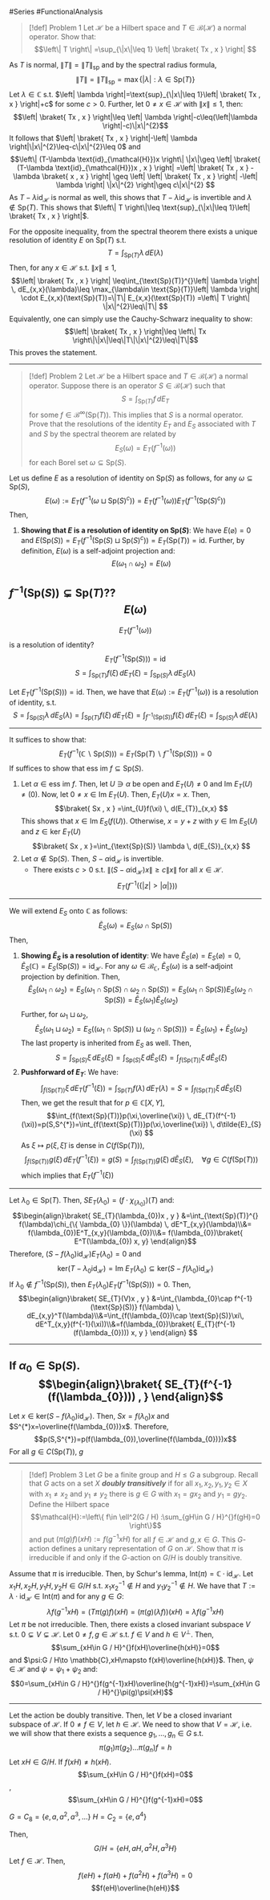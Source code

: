 #Series #FunctionalAnalysis 

> [!def] Problem 1
> Let $\mathcal{H}$ be a Hilbert space and $T\in \mathcal{B}(\mathcal{H})$ a normal operator. Show that: $$\left\| T \right\| =\sup_{\|x\|\leq 1} \left| \braket{ Tx , x }  \right| $$

As $T$ is normal, $\|T\|=\|T\|_{\text{sp}}$ and by the spectral radius formula, $$\left\| T \right\| =\left\| T \right\| _{\text{sp}}=\max\{ \left| \lambda \right| :\lambda\in \text{Sp}(T)\}$$Let $\lambda\in \mathbb{C}$ s.t. $\left| \lambda \right|=\text{sup}_{\|x\|\leq 1}\left| \braket{ Tx , x } \right|+c$ for some $c>0$. Further, let $0\neq x\in \mathcal{H}$ with $\|x\|\leq 1$,  then:$$\left| \braket{ Tx , x } \right|\leq \left| \lambda \right|-c\leq(\left|\lambda \right|-c)\|x\|^{2}$$ It follows that $\left| \braket{ Tx , x } \right|-\left| \lambda \right|\|x\|^{2}\leq-c\|x\|^{2}\leq 0$ and  $$\left\| (T-\lambda \text{id}_{\mathcal{H}})x \right\| \|x\|\geq \left| \braket{ (T-\lambda \text{id}_{\mathcal{H}})x , x }  \right| =\left| \braket{ Tx , x } -\lambda \braket{ x , x }  \right| \geq \left| \left| \braket{ Tx , x } \right|  -\left| \lambda \right| \|x\|^{2} \right|\geq c\|x\|^{2} $$As $T-\lambda \text{id}_{\mathcal{H}}$ is normal as well, this shows that $T-\lambda \text{id}_{\mathcal{H}}$ is invertible and $\lambda\notin \text{Sp}(T)$. This shows that $\left\| T \right\|\leq \text{sup}_{\|x\|\leq 1}\left| \braket{ Tx , x } \right|$. 

For the opposite inequality, from the spectral theorem there exists a unique resolution of identity $E$ on $\text{Sp}(T)$ s.t. $$T=\int_{\text{Sp}(T)}^{} \lambda \, dE(\lambda) $$Then, for any $x\in \mathcal{H}$ s.t. $\|x\|\leq 1$,$$\left| \braket{ Tx , x } \right|  \leq\int_{\text{Sp}(T)}^{}\left| \lambda \right|  \, dE_{x,x}(\lambda)\leq \max_{\lambda\in \text{Sp}(T)}\left| \lambda \right| \cdot E_{x,x}(\text{Sp}(T))=\|T\| E_{x,x}(\text{Sp}(T)) =\left\| T \right\| \|x\|^{2}\leq\|T\| $$
Equivalently, one can simply use the Cauchy-Schwarz inequality to show: $$\left| \braket{ Tx , x } \right|\leq \left\| Tx \right\|\|x\|\leq\|T\|\|x\|^{2}\leq\|T\|$$This proves the statement.

---
> [!def] Problem 2
> Let $\mathcal{H}$ be a Hilbert space and $T\in \mathcal{B}(\mathcal{H})$ a normal operator. Suppose there is an operator $S\in \mathcal{B}(\mathcal{H})$ such that $$S=\int_{\text{Sp}(T)}^{} f \, dE_{T}$$ for some $f\in\mathcal{B}^\infty(\text{Sp}(T))$. This implies that $S$ is a normal operator. Prove that the resolutions of the identity $E_{T}$ and $E_{S}$ associated with $T$ and $S$ by the spectral theorem are related by $$E_{S}(\omega)=E_{T}(f^{-1}(\omega))$$ for each Borel set $\omega \subseteq \text{Sp}(S)$.

Let us define $E$ as a resolution of identity on $\text{Sp}(S)$ as follows, for any $\omega \subseteq \text{Sp}(S)$, $$E(\omega):=E_{T}(f^{-1}(\omega \sqcup  \text{Sp}(S)^c))=E_{T}(f^{-1}(\omega))E_{T}(f^{-1}(\text{Sp}(S)^c))$$Then, 
1. **Showing that $E$ is a resolution of identity on $\text{Sp}(S)$**:
   We have $E(\varnothing)=0$ and $E(\text{Sp}(S))=E_{T}(f^{-1}(\text{Sp}(S)\sqcup \text{Sp}(S)^c))=E_{T}(\text{Sp}(T))=\text{id}$. Further, by definition, $E(\omega)$ is a self-adjoint projection and: $$E(\omega_{1}\cap\omega_{2})=E(\omega)$$

$f^{-1}(\text{Sp}(S))\subsetneq \text{Sp}(T)$??
$$E(\omega)$$
---
$$E_{T}(f^{-1}(\omega))$$ is a resolution of identity? $$E_{T}(f^{-1}(\text{Sp}(S)))=\text{id}$$
$$S=\int_{\text{Sp}(T)}^{} f(\xi) \, dE_{T}(\xi)=\int_{\text{Sp}(S)}\lambda  \, dE_{S}(\lambda)$$

Let $E_{T}(f^{-1}(\text{Sp}(S)))=\text{id}$. Then, we have that $E(\omega):=E_{T}(f^{-1}(\omega))$ is a resolution of identity, s.t. $$S=\int_{\text{Sp}(S)}^{} \lambda \, dE_{S}(\lambda)=\int_{\text{Sp}(T)}f(\xi) \, dE_{T}(\xi)=\int_{f^{-1}(\text{Sp}(S))}f(\xi)  \, dE_{T}(\xi)=\int_{\text{Sp}(S)}^{} \lambda \, dE(\lambda)     $$

---
It suffices to show that:
$$E_{T}(f^{-1}(\mathbb{C} \backslash \text{Sp}(S)))=E_{T}(\text{Sp}(T) \backslash f^{-1}(\text{Sp}(S)))=0$$
If suffices to show that $\text{ess im }f\subseteq \text{Sp}(S)$. 
1. Let $\alpha\in \text{ess im }f$. Then, let $U\ni\alpha$ be open and $E_{T}(U)\neq 0$ and $\text{Im }E_{T}(U)\neq (0)$. Now, let $0\neq x\in \text{Im }E_{T}(U)$. Then, $E_{T}(U)x=x$. Then, $$\braket{ Sx , x } =\int_{U}f(\xi)  \, d(E_{T})_{x,x} $$This shows that $x\in \text{Im }E_{S}(f(U))$. Otherwise, $x=y+z$ with $y\in \text{Im }E_{S}(U)$ and $z\in \text{ker }E_{T}(U)$$$\braket{ Sx , x }=\int_{\text{Sp}(S)} \lambda \, d(E_{S})_{x,x}   $$
2. Let $\alpha\notin \text{Sp}(S)$. Then, $S-\alpha \text{id}_{\mathcal{H}}$ is invertible. 
	- There exists $c>0$ s.t. $\|(S-\alpha \text{id}_{\mathcal{H}})x\|\geq c\|x\|$ for all $x\in\mathcal{H}$.$$E_{T}(f^{-1}(\{ \left| z \right| >\left| \alpha \right|  \}))$$
---
We will extend $E_{S}$ onto $\mathbb{C}$ as follows: $$\tilde{E}_{S}(\omega)=E_{S}(\omega \cap \text{Sp}(S))$$Then, 
1. **Showing $\tilde{E}_{S}$ is a resolution of identity**:
   We have $\tilde{E}_{S}(\varnothing)=E_{S}(\varnothing)=0$, $\tilde{E}_{S}(\mathbb{C})=E_{S}(\text{Sp}(S))=\text{id}_{\mathcal{H}}$. For any $\omega \in \mathcal{B}_{\mathbb{C}}$, $\tilde{E}_{S}(\omega)$ is a self-adjoint projection by definition. Then, $$\tilde{E}_{S}(\omega_{1}\cap\omega_{2})=E_{S}(\omega_{1}\cap \text{Sp}(S)\cap\omega_{2}\cap \text{Sp}(S))=E_{S}(\omega_{1}\cap \text{Sp}(S))E_{S}(\omega_{2}\cap \text{Sp}(S))=\tilde{E}_{S}(\omega_{1})\tilde{E}_{S}(\omega_{2})$$Further, for $\omega_{1}\sqcup \omega_{2}$, $$\tilde{E}_{S}(\omega_{1}\sqcup\omega_{2})=E_{S}((\omega_{1}\cap\text{Sp}(S))\sqcup(\omega_{2}\cap\text{Sp}(S))  )=\tilde{E}_{S}(\omega_{1})+\tilde{E}_{S}(\omega_{2})$$The last property is inherited from $E_{S}$ as well. Then, $$S=\int_{\text{Sp}(S)}^{} \xi \, dE_{S}(\xi)=\int_{\text{Sp}(S)}^{} \xi \, d\tilde{E}_{S}(\xi)=\int_{f(\text{Sp}(T))}^{} \xi \, d\tilde{E}_{S}(\xi)  $$
2. **Pushforward of $E_{T}$**: We have: $$\int_{f(\text{Sp}(T))}\xi  \, dE_{T}(f^{-1}(\xi))=\int_{\text{Sp}(T)}^{}  f(\lambda) \, dE_{T}(\lambda) =S=\int_{f(\text{Sp}(T))}^{} \xi \, d\tilde{E}_{S}(\xi)   $$Then, we get the result that for $p\in \mathbb{C}[X,Y]$, $$\int_{f(\text{Sp}(T))}p(\xi,\overline{\xi}) \, dE_{T}(f^{-1}(\xi))=p(S,S^{*})=\int_{f(\text{Sp}(T))}p(\xi,\overline{\xi}) \, d\tilde{E}_{S}(\xi)  $$As $\xi\mapsto p(\xi,\tilde{\xi})$ is dense in $C(f(\text{Sp}(T)))$, $$\int_{f(\text{Sp}(T))}^{} g(\xi) \, dE_{T}(f^{-1}(\xi))=g(S)=\int_{f(\text{Sp}(T))} g(\xi) \, d\tilde{E}_{S}(\xi), \quad \forall g\in C(f(\text{Sp}(T)))  $$which implies that $E_{T}(f^{-1}(\xi))$
---
Let $\lambda_{0}\in \text{Sp}(T)$. Then, $SE_{T}(\lambda_{0})=(f\cdot \chi_{\{ \lambda_{0} \}})(T)$ and: $$\begin{align}\braket{ SE_{T}(\lambda_{0})x , y } &=\int_{\text{Sp}(T)}^{} f(\lambda)\chi_{\{ \lambda_{0} \}}(\lambda) \, dE^T_{x,y}(\lambda)\\&= f(\lambda_{0})E^T_{x,y}(\lambda_{0})\\&= f(\lambda_{0})\braket{ E^T(\lambda_{0}) x,  y} \end{align}$$Therefore, $(S-f(\lambda_{0})\text{id}_{\mathcal{H}})E_{T}(\lambda_{0})=0$ and $$\text{ker}(T-\lambda_{0}\text{id}_{\mathcal{H}})=\text{Im }E_{T}(\lambda_{0})\subseteq \text{ker}(S-f(\lambda_{0})\text{id}_{\mathcal{H}})$$
If $\lambda_{0}\notin f^{-1}(\text{Sp}(S))$, then $E_{T}(\lambda_{0})E_{T}(f^{-1}(\text{Sp}(S)))=0$. Then, $$\begin{align}\braket{ SE_{T}(V)x , y } &=\int_{\lambda_{0}\cap f^{-1}(\text{Sp}(S))} f(\lambda) \, dE_{x,y}^T(\lambda)\\&=\int_{f(\lambda_{0})\cap \text{Sp}(S)}\xi\, dE^T_{x,y}(f^{-1}(\xi))\\&=f(\lambda_{0})\braket{ E_{T}(f^{-1} (f(\lambda_{0}))) x, y }  \end{align} $$

---
If $\alpha_{0}\in \text{Sp}(S)$. 
$$\begin{align}\braket{ SE_{T}(f^{-1}(f(\lambda_{0}))) ,  } \end{align}$$
---
Let $x\in \text{ker}(S-f(\lambda_{0})\text{id}_{\mathcal{H}})$. Then, $Sx=f(\lambda_{0})x$ and $S^{*}x=\overline{f(\lambda_{0})}x$. Therefore, $$p(S,S^{*})=p(f(\lambda_{0}),\overline{f(\lambda_{0})})x$$For all $g\in C(\text{Sp}(T))$, $g$

---
> [!def] Problem 3
> Let $G$ be a finite group and $H\leq G$ a subgroup. Recall that $G$ acts on a set $X$ ***doubly transitively*** if for all $x_{1},x_{2},y_{1},y_{2}\in X$ with $x_{1}\neq x_{2}$ and $y_{1}\neq y_{2}$ there is $g\in G$ with $x_{1}=gx_{2}$ and $y_{1}=gy_{2}$. Define the Hilbert space $$\mathcal{H}:=\left\{  f\in \ell^2(G / H) :\sum_{gH\in G / H}^{}f(gH)=0 \right\}$$
>and put $(\pi(g)f)(xH):=f(g^{-1}xH)$ for all $f\in \mathcal{H}$ and $g,x\in G$. This $G$-action defines a unitary representation of $G$ on $\mathcal{H}$. Show that $\pi$ is irreducible if and only if the $G$-action on $G / H$ is doubly transitive.

Assume that $\pi$ is irreducible. Then, by Schur's lemma, $\text{Int}(\pi)=\mathbb{C}\cdot \text{id}_{\mathcal{H}}$. Let $x_{1}H,x_{2}H,y_{1}H,y_{2}H\in G / H$ s.t. $x_{1}x_{2}^{-1}\notin H$ and $y_{1}y_{2}^{-1}\notin H$. We have that $T:=\lambda \cdot \text{id}_\mathcal{H}\in \text{Int}(\pi)$ and for any $g\in G$: $$\lambda f(g^{-1}xH)=(T\pi(g)f)(xH)=(\pi(g)(\lambda f))(xH)=\lambda f(g^{-1}x H)$$
Let $\pi$ be not irreducible. Then, there exists a closed invariant subspace $V$ s.t. $0\subsetneq V\subsetneq \mathcal{H}$. Let $0\neq f,g\in \mathcal{H}$ s.t. $f\in V$ and $h\in V^{\bot}$. Then, $$\sum_{xH\in G / H}^{}f(xH)\overline{h(xH)}=0$$and $\psi:G / H\to \mathbb{C},xH\mapsto f(xH)\overline{h(xH)}$. Then, $\psi\in \mathcal{H}$ and $\psi=\psi_{1}+\psi_{2}$ and: $$0=\sum_{xH\in G / H}^{}f(g^{-1}xH)\overline{h(g^{-1}xH)}=\sum_{xH\in G / H}^{}\pi(g)\psi(xH)$$

---
Let the action be doubly transitive. Then, let $V$ be a closed invariant subspace of $\mathcal{H}$. If $0\neq f\in V$, let $h\in \mathcal{H}$. We need to show that $V=\mathcal{H}$, i.e. we will show that there exists a sequence $g_{1},\dots,g_{n}\in G$ s.t. $$\pi(g_{1})\pi(g_{2})\dots \pi(g_{n})f=h$$Let $xH\in G / H$. If $f(xH)\neq h(xH)$.
$$\sum_{xH\in G / H}^{}f(xH)=0$$, $$\sum_{xH\in G / H}^{}f(g^{-1}xH)=0$$

$G=C_{8}=\{ e,a,a^{2},a^{3},\dots \}$
$H=C_{2}=\{ e,a^4 \}$

Then, $$G / H=\{ eH,aH,a^{2}H,a^3H \}$$Let $f\in \mathcal{H}$. Then, $$f(eH)+f(aH)+f(a^{2}H)+f(a^3H)=0$$$$f(eH)\overline{h(eH)}$$

